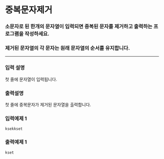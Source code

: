 # 중복문자제거

### 소문자로 된 한개의 문자열이 입력되면 중복된 문자를 제거하고 출력하는 프로그램을 작성하세요.

### 제거된 문자열의 각 문자는 원래 문자열의 순서를 유지합니다.

---

### 입력 설명

첫 줄에 문자열이 입력됩니다.

### 출력설명

첫 줄에 중복문자가 제거된 문자열을 출력합니다.

### 입력예제 1

```
ksekkset
```

### 출력예제 1

```
kset
```
